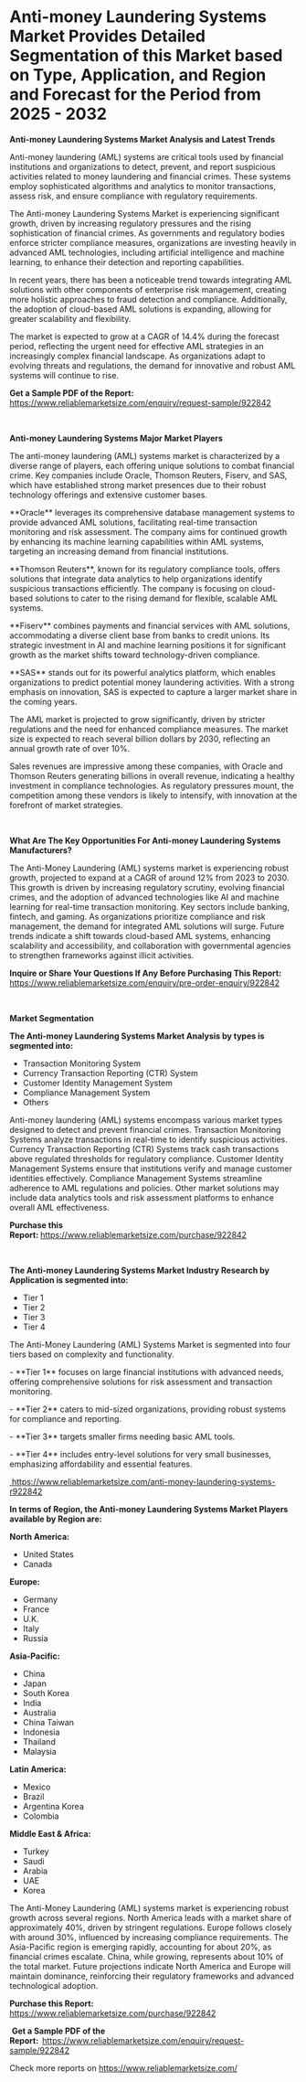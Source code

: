 <p><h1>Anti-money Laundering Systems Market Provides Detailed Segmentation of this Market based on Type, Application, and Region and Forecast for the Period from 2025 - 2032</h1></p><p><strong>Anti-money Laundering Systems Market Analysis and Latest Trends</strong></p>
<p><p>Anti-money laundering (AML) systems are critical tools used by financial institutions and organizations to detect, prevent, and report suspicious activities related to money laundering and financial crimes. These systems employ sophisticated algorithms and analytics to monitor transactions, assess risk, and ensure compliance with regulatory requirements.</p><p>The Anti-money Laundering Systems Market is experiencing significant growth, driven by increasing regulatory pressures and the rising sophistication of financial crimes. As governments and regulatory bodies enforce stricter compliance measures, organizations are investing heavily in advanced AML technologies, including artificial intelligence and machine learning, to enhance their detection and reporting capabilities.</p><p>In recent years, there has been a noticeable trend towards integrating AML solutions with other components of enterprise risk management, creating more holistic approaches to fraud detection and compliance. Additionally, the adoption of cloud-based AML solutions is expanding, allowing for greater scalability and flexibility.</p><p>The market is expected to grow at a CAGR of 14.4% during the forecast period, reflecting the urgent need for effective AML strategies in an increasingly complex financial landscape. As organizations adapt to evolving threats and regulations, the demand for innovative and robust AML systems will continue to rise.</p></p>
<p><strong>Get a Sample PDF of the Report:&nbsp;</strong> <a href="https://www.reliablemarketsize.com/enquiry/request-sample/922842?utm_campaign=1999&utm_medium=2&utm_source=Github&utm_content=ia&utm_term=11032025&utm_id=anti-money-laundering-systems">https://www.reliablemarketsize.com/enquiry/request-sample/922842</a></p>
<p>&nbsp;</p>
<p><strong>Anti-money Laundering Systems Major Market Players</strong></p>
<p><p>The anti-money laundering (AML) systems market is characterized by a diverse range of players, each offering unique solutions to combat financial crime. Key companies include Oracle, Thomson Reuters, Fiserv, and SAS, which have established strong market presences due to their robust technology offerings and extensive customer bases.</p><p>**Oracle** leverages its comprehensive database management systems to provide advanced AML solutions, facilitating real-time transaction monitoring and risk assessment. The company aims for continued growth by enhancing its machine learning capabilities within AML systems, targeting an increasing demand from financial institutions.</p><p>**Thomson Reuters**, known for its regulatory compliance tools, offers solutions that integrate data analytics to help organizations identify suspicious transactions efficiently. The company is focusing on cloud-based solutions to cater to the rising demand for flexible, scalable AML systems.</p><p>**Fiserv** combines payments and financial services with AML solutions, accommodating a diverse client base from banks to credit unions. Its strategic investment in AI and machine learning positions it for significant growth as the market shifts toward technology-driven compliance.</p><p>**SAS** stands out for its powerful analytics platform, which enables organizations to predict potential money laundering activities. With a strong emphasis on innovation, SAS is expected to capture a larger market share in the coming years.</p><p>The AML market is projected to grow significantly, driven by stricter regulations and the need for enhanced compliance measures. The market size is expected to reach several billion dollars by 2030, reflecting an annual growth rate of over 10%.</p><p>Sales revenues are impressive among these companies, with Oracle and Thomson Reuters generating billions in overall revenue, indicating a healthy investment in compliance technologies. As regulatory pressures mount, the competition among these vendors is likely to intensify, with innovation at the forefront of market strategies.</p></p>
<p>&nbsp;</p>
<p><strong>What Are The Key Opportunities For Anti-money Laundering Systems Manufacturers?</strong></p>
<p><p>The Anti-Money Laundering (AML) systems market is experiencing robust growth, projected to expand at a CAGR of around 12% from 2023 to 2030. This growth is driven by increasing regulatory scrutiny, evolving financial crimes, and the adoption of advanced technologies like AI and machine learning for real-time transaction monitoring. Key sectors include banking, fintech, and gaming. As organizations prioritize compliance and risk management, the demand for integrated AML solutions will surge. Future trends indicate a shift towards cloud-based AML systems, enhancing scalability and accessibility, and collaboration with governmental agencies to strengthen frameworks against illicit activities.</p></p>
<p><strong>Inquire or Share Your Questions If Any Before Purchasing This Report:</strong> <a href="https://www.reliablemarketsize.com/enquiry/pre-order-enquiry/922842?utm_campaign=1999&utm_medium=2&utm_source=Github&utm_content=ia&utm_term=11032025&utm_id=anti-money-laundering-systems">https://www.reliablemarketsize.com/enquiry/pre-order-enquiry/922842</a></p>
<p>&nbsp;</p>
<p><strong>Market Segmentation</strong></p>
<p><strong>The Anti-money Laundering Systems Market Analysis by types is segmented into:</strong></p>
<p><ul><li>Transaction Monitoring System</li><li>Currency Transaction Reporting (CTR) System</li><li>Customer Identity Management System</li><li>Compliance Management System</li><li>Others</li></ul></p>
<p><p>Anti-money laundering (AML) systems encompass various market types designed to detect and prevent financial crimes. Transaction Monitoring Systems analyze transactions in real-time to identify suspicious activities. Currency Transaction Reporting (CTR) Systems track cash transactions above regulated thresholds for regulatory compliance. Customer Identity Management Systems ensure that institutions verify and manage customer identities effectively. Compliance Management Systems streamline adherence to AML regulations and policies. Other market solutions may include data analytics tools and risk assessment platforms to enhance overall AML effectiveness.</p></p>
<p><strong>Purchase this Report:&nbsp;</strong><a href="https://www.reliablemarketsize.com/purchase/922842?utm_campaign=1999&utm_medium=2&utm_source=Github&utm_content=ia&utm_term=11032025&utm_id=anti-money-laundering-systems">https://www.reliablemarketsize.com/purchase/922842</a></p>
<p>&nbsp;</p>
<p><strong>The Anti-money Laundering Systems Market Industry Research by Application is segmented into:</strong></p>
<p><ul><li>Tier 1</li><li>Tier 2</li><li>Tier 3</li><li>Tier 4</li></ul></p>
<p><p>The Anti-Money Laundering (AML) Systems Market is segmented into four tiers based on complexity and functionality. </p><p>- **Tier 1** focuses on large financial institutions with advanced needs, offering comprehensive solutions for risk assessment and transaction monitoring.</p><p>- **Tier 2** caters to mid-sized organizations, providing robust systems for compliance and reporting. </p><p>- **Tier 3** targets smaller firms needing basic AML tools. </p><p>- **Tier 4** includes entry-level solutions for very small businesses, emphasizing affordability and essential features.</p></p>
<p><a href="https://www.reliablemarketsize.com/anti-money-laundering-systems-r922842?utm_campaign=1999&utm_medium=2&utm_source=Github&utm_content=ia&utm_term=11032025&utm_id=anti-money-laundering-systems">&nbsp;https://www.reliablemarketsize.com/anti-money-laundering-systems-r922842</a></p>
<p><strong>In terms of Region, the Anti-money Laundering Systems Market Players available by Region are:</strong></p>
<p>
    <p> <strong> North America: </strong>
        <ul>
            <li>United States</li>
            <li>Canada</li>
        </ul>
        </p> 
    <p> <strong> Europe: </strong>
        <ul>
            <li>Germany</li>
            <li>France</li>
            <li>U.K.</li>
            <li>Italy</li>
            <li>Russia</li>
        </ul>
        </p> 
    <p> <strong> Asia-Pacific: </strong>
        <ul>
            <li>China</li>
            <li>Japan</li>
            <li>South Korea</li>
            <li>India</li>
            <li>Australia</li>
            <li>China Taiwan</li>
            <li>Indonesia</li>
            <li>Thailand</li>
            <li>Malaysia</li>
        </ul>
        </p> 
    <p> <strong> Latin America: </strong>
        <ul>
            <li>Mexico</li>
            <li>Brazil</li>
            <li>Argentina Korea</li>
            <li>Colombia</li>
        </ul>
        </p> 
    <p> <strong> Middle East & Africa: </strong>
        <ul>
            <li>Turkey</li>
            <li>Saudi</li>
            <li>Arabia</li>
            <li>UAE</li>
            <li>Korea</li>
        </ul>
    </p>
    </p>
<p><p>The Anti-Money Laundering (AML) systems market is experiencing robust growth across several regions. North America leads with a market share of approximately 40%, driven by stringent regulations. Europe follows closely with around 30%, influenced by increasing compliance requirements. The Asia-Pacific region is emerging rapidly, accounting for about 20%, as financial crimes escalate. China, while growing, represents about 10% of the total market. Future projections indicate North America and Europe will maintain dominance, reinforcing their regulatory frameworks and advanced technological adoption.</p></p>
<p><strong>Purchase this Report: </strong><a href="https://www.reliablemarketsize.com/purchase/922842?utm_campaign=1999&utm_medium=2&utm_source=Github&utm_content=ia&utm_term=11032025&utm_id=anti-money-laundering-systems">https://www.reliablemarketsize.com/purchase/922842</a></p>
<p>&nbsp;<strong>Get a Sample PDF of the Report:&nbsp;&nbsp;</strong><a href="https://www.reliablemarketsize.com/enquiry/request-sample/922842?utm_campaign=1999&utm_medium=2&utm_source=Github&utm_content=ia&utm_term=11032025&utm_id=anti-money-laundering-systems">https://www.reliablemarketsize.com/enquiry/request-sample/922842</a></p>
<p><strong></strong></p>
<p>Check more reports on <a href="https://www.reliablemarketsize.com/?utm_campaign=1999&utm_medium=2&utm_source=Github&utm_content=ia&utm_term=11032025&utm_id=anti-money-laundering-systems">https://www.reliablemarketsize.com/</a></p>
